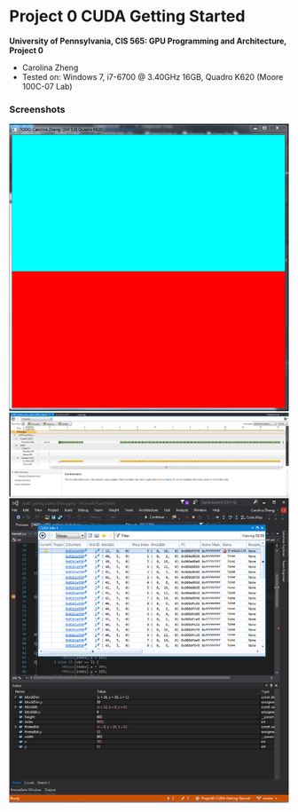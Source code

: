 Project 0 CUDA Getting Started
====================

**University of Pennsylvania, CIS 565: GPU Programming and Architecture, Project 0**

* Carolina Zheng
* Tested on: Windows 7, i7-6700 @ 3.40GHz 16GB, Quadro K620 (Moore 100C-07 Lab)

### Screenshots

![](images/part4.PNG)
![](images/part5.PNG)
![](images/part6.PNG)

